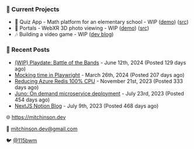 ### 📌 Current Projects
- 📝 Quiz App - Math platform for an elementary school - WIP ([demo](https://quiz-staging.mitchinson.dev/)) ([src](https://github.com/bmitchinson/budget-entry))
- 📸 Portals - WebXR 3D photo viewing - WIP ([demo](https://portals.mitchinson.dev/)) ([src](https://github.com/bmitchinson/vr-jpg-viewer-webxr))
- 🎶 Building a video game - WIP ([dev blog](https://blog.mitchinson.dev/playdate-dev-one))

### 📝 Recent Posts

- [(WIP) Playdate: Battle of the Bands](https://blog.mitchinson.dev/playdate-dev-one) - June 12th, 2024 (Posted 129 days ago)
- [Mocking time in Playwright](https://blog.mitchinson.dev/playwright-mock-time) - March 26th, 2024 (Posted 207 days ago)
- [Reducing Azure Redis 100% CPU](https://blog.mitchinson.dev/redis-cpu) - November 21st, 2023 (Posted 333 days ago)
- [Juno: On demand microservice deployment](https://blog.mitchinson.dev/juno) - July 23rd, 2023 (Posted 454 days ago)
- [NextJS Notion Blog](https://blog.mitchinson.dev/blog-2023) - July 9th, 2023 (Posted 468 days ago)

🌐 https://mitchinson.dev

💌 mitchinson.dev@gmail.com

🐦 [@115bwm](https://twitter.com/115bwm)